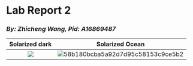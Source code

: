 # Lab Report 2 
### _By: Zhicheng Wang, Pid: A16869487_

Solarized dark             |  Solarized Ocean
:-------------------------:|:-------------------------:
![](https://...Dark.png)  |  ![58b180bcba5a92d7d95c58153c9ce5b2](https://user-images.githubusercontent.com/97211608/151492007-93e15e9c-6b64-4904-8a88-6030916197c0.png)
